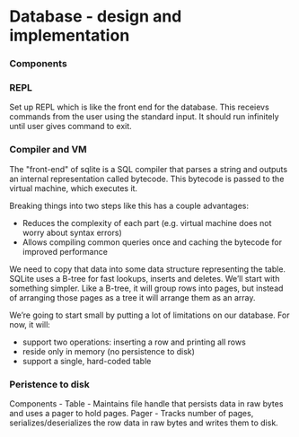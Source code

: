 Database - design and implementation
==

### Components

### REPL
Set up REPL which is like the front end for the database.
This receievs commands from the user using the standard input.
It should run infinitely until user gives command to exit.

### Compiler and VM
The "front-end" of sqlite is a SQL compiler that parses a string and outputs an internal representation called bytecode.
This bytecode is passed to the virtual machine, which executes it.

Breaking things into two steps like this has a couple advantages:
- Reduces the complexity of each part (e.g. virtual machine does not worry about syntax errors)
- Allows compiling common queries once and caching the bytecode for improved performance

We need to copy that data into some data structure representing the table. SQLite uses a B-tree for fast lookups, inserts and deletes. 
We’ll start with something simpler. Like a B-tree, it will group rows into pages, but instead of arranging those pages as a tree it will arrange them as an array.

We’re going to start small by putting a lot of limitations on our database. For now, it will:
- support two operations: inserting a row and printing all rows
- reside only in memory (no persistence to disk)
- support a single, hard-coded table

### Peristence to disk
Components - 
Table - Maintains file handle that persists data in raw bytes and uses a pager to hold pages.
Pager - Tracks number of pages, serializes/deserializes the row data in raw bytes and writes them to disk.
